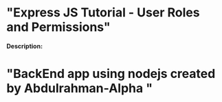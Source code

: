 # "Express JS Tutorial - User Roles and Permissions"


**Description:**

# "BackEnd app using nodejs created by Abdulrahman-Alpha "